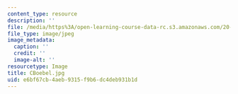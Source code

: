 ```yaml
---
content_type: resource
description: ''
file: /media/https%3A/open-learning-course-data-rc.s3.amazonaws.com/20-219-becoming-the-next-bill-nye-writing-and-hosting-the-educational-show-january-iap-2015/e6bf67cb4aeb9315f9b6dc4deb931b1d_CBoebel.jpg
file_type: image/jpeg
image_metadata:
  caption: ''
  credit: ''
  image-alt: ''
resourcetype: Image
title: CBoebel.jpg
uid: e6bf67cb-4aeb-9315-f9b6-dc4deb931b1d
---
```

